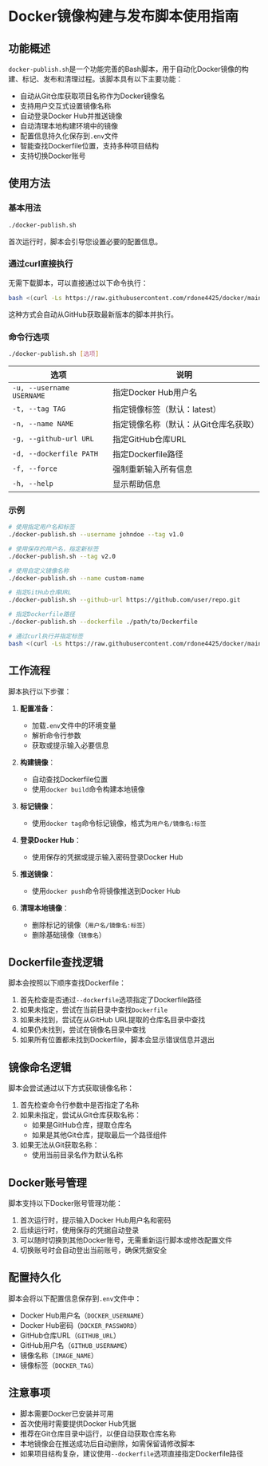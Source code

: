 # Docker镜像构建与发布脚本使用指南

## 功能概述

`docker-publish.sh`是一个功能完善的Bash脚本，用于自动化Docker镜像的构建、标记、发布和清理过程。该脚本具有以下主要功能：

- 自动从Git仓库获取项目名称作为Docker镜像名
- 支持用户交互式设置镜像名称
- 自动登录Docker Hub并推送镜像
- 自动清理本地构建环境中的镜像
- 配置信息持久化保存到`.env`文件
- 智能查找Dockerfile位置，支持多种项目结构
- 支持切换Docker账号

## 使用方法

### 基本用法

```bash
./docker-publish.sh
```

首次运行时，脚本会引导您设置必要的配置信息。

### 通过curl直接执行

无需下载脚本，可以直接通过以下命令执行：

```bash
bash <(curl -Ls https://raw.githubusercontent.com/rdone4425/docker/main/docker-publish.sh)
```

这种方式会自动从GitHub获取最新版本的脚本并执行。

### 命令行选项

```bash
./docker-publish.sh [选项]
```

| 选项 | 说明 |
|------|------|
| `-u, --username USERNAME` | 指定Docker Hub用户名 |
| `-t, --tag TAG` | 指定镜像标签（默认：latest） |
| `-n, --name NAME` | 指定镜像名称（默认：从Git仓库名获取） |
| `-g, --github-url URL` | 指定GitHub仓库URL |
| `-d, --dockerfile PATH` | 指定Dockerfile路径 |
| `-f, --force` | 强制重新输入所有信息 |
| `-h, --help` | 显示帮助信息 |

### 示例

```bash
# 使用指定用户名和标签
./docker-publish.sh --username johndoe --tag v1.0

# 使用保存的用户名，指定新标签
./docker-publish.sh --tag v2.0

# 使用自定义镜像名称
./docker-publish.sh --name custom-name

# 指定GitHub仓库URL
./docker-publish.sh --github-url https://github.com/user/repo.git

# 指定Dockerfile路径
./docker-publish.sh --dockerfile ./path/to/Dockerfile

# 通过curl执行并指定标签
bash <(curl -Ls https://raw.githubusercontent.com/rdone4425/docker/main/docker-publish.sh) --tag v1.0
```

## 工作流程

脚本执行以下步骤：

1. **配置准备**：
   - 加载`.env`文件中的环境变量
   - 解析命令行参数
   - 获取或提示输入必要信息

2. **构建镜像**：
   - 自动查找Dockerfile位置
   - 使用`docker build`命令构建本地镜像

3. **标记镜像**：
   - 使用`docker tag`命令标记镜像，格式为`用户名/镜像名:标签`

4. **登录Docker Hub**：
   - 使用保存的凭据或提示输入密码登录Docker Hub

5. **推送镜像**：
   - 使用`docker push`命令将镜像推送到Docker Hub

6. **清理本地镜像**：
   - 删除标记的镜像（`用户名/镜像名:标签`）
   - 删除基础镜像（`镜像名`）

## Dockerfile查找逻辑

脚本会按照以下顺序查找Dockerfile：

1. 首先检查是否通过`--dockerfile`选项指定了Dockerfile路径
2. 如果未指定，尝试在当前目录中查找`Dockerfile`
3. 如果未找到，尝试在从GitHub URL提取的仓库名目录中查找
4. 如果仍未找到，尝试在镜像名目录中查找
5. 如果所有位置都未找到Dockerfile，脚本会显示错误信息并退出

## 镜像命名逻辑

脚本会尝试通过以下方式获取镜像名称：

1. 首先检查命令行参数中是否指定了名称
2. 如果未指定，尝试从Git仓库获取名称：
   - 如果是GitHub仓库，提取仓库名
   - 如果是其他Git仓库，提取最后一个路径组件
3. 如果无法从Git获取名称：
   - 使用当前目录名作为默认名称

## Docker账号管理

脚本支持以下Docker账号管理功能：

1. 首次运行时，提示输入Docker Hub用户名和密码
2. 后续运行时，使用保存的凭据自动登录
3. 可以随时切换到其他Docker账号，无需重新运行脚本或修改配置文件
4. 切换账号时会自动登出当前账号，确保凭据安全

## 配置持久化

脚本会将以下配置信息保存到`.env`文件中：

- Docker Hub用户名（`DOCKER_USERNAME`）
- Docker Hub密码（`DOCKER_PASSWORD`）
- GitHub仓库URL（`GITHUB_URL`）
- GitHub用户名（`GITHUB_USERNAME`）
- 镜像名称（`IMAGE_NAME`）
- 镜像标签（`DOCKER_TAG`）

## 注意事项

- 脚本需要Docker已安装并可用
- 首次使用时需要提供Docker Hub凭据
- 推荐在Git仓库目录中运行，以便自动获取仓库名称
- 本地镜像会在推送成功后自动删除，如需保留请修改脚本
- 如果项目结构复杂，建议使用`--dockerfile`选项直接指定Dockerfile路径 
